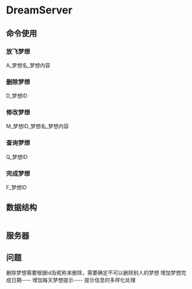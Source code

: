 # DreamServer

## 命令使用

### 放飞梦想
A_梦想名_梦想内容

### 删除梦想
D_梦想ID

### 修改梦想
M_梦想ID_梦想名_梦想内容

### 查询梦想
Q_梦想ID

### 完成梦想
F_梦想ID

## 数据结构

```

```

## 服务器

## 问题
删除梦想需要根据id及昵称来删除，需要确定不可以删除别人的梦想
增加梦想完成日期----
增加每天梦想提示----
提示信息的多样化处理